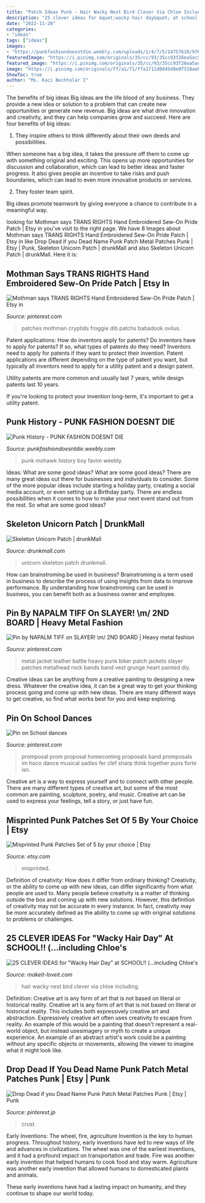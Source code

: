 ```yaml
---
title: "Patch Ideas Punk - Hair Wacky Nest Bird Clever Via Chloe Including"
description: "25 clever ideas for &quot;wacky hair day&quot; at school!! (...including chloe&#039;s"
date: "2022-11-28"
categories:
- "ideas"
tags: ["ideas"]
images:
- "https://punkfashiondoesntdie.weebly.com/uploads/1/4/7/5/14757610/9766019_orig.jpg"
featuredImage: "https://i.pinimg.com/originals/35/cc/93/35cc93f26ea5ac56fc4c274e975dd7e8.png"
featured_image: "https://i.pinimg.com/originals/35/cc/93/35cc93f26ea5ac56fc4c274e975dd7e8.png"
image: "https://i.pinimg.com/originals/ff/a1/71/ffa1711d0d45d8e8f318aeb4f708d996.jpg"
ShowToc: true
author: "Ms. Kaci Bechtelar I"
---
```



The benefits of big ideas
Big ideas are the life blood of any business. They provide a new idea or solution to a problem that can create new opportunities or generate new revenue. Big ideas are what drive innovation and creativity, and they can help companies grow and succeed. Here are four benefits of big ideas:
1. They inspire others to think differently about their own deeds and possibilities.

When someone has a big idea, it takes the pressure off them to come up with something original and exciting. This opens up more opportunities for discussion and collaboration, which can lead to better ideas and faster progress. It also gives people an incentive to take risks and push boundaries, which can lead to even more innovative products or services.

2. They foster team spirit.

Big ideas promote teamwork by giving everyone a chance to contribute in a meaningful way.

	

		
looking for Mothman says TRANS RIGHTS Hand Embroidered Sew-On Pride Patch | Etsy in you've visit to the right page. We have 8 Images about Mothman says TRANS RIGHTS Hand Embroidered Sew-On Pride Patch | Etsy in like Drop Dead if you Dead Name Punk Patch Metal Patches Punk | Etsy | Punk, Skeleton Unicorn Patch | drunkMall and also Skeleton Unicorn Patch | drunkMall. Here it is:
		
    
## Mothman Says TRANS RIGHTS Hand Embroidered Sew-On Pride Patch | Etsy In

<img loading=lazy src="https://i.pinimg.com/originals/ff/a1/71/ffa1711d0d45d8e8f318aeb4f708d996.jpg" onerror="this.onerror=null;this.src='https://tse2.mm.bing.net/th?id=OIP.x9BkOG4753U7_oM8Fr9digHaJ4&amp;pid=15.1';" alt="Mothman says TRANS RIGHTS Hand Embroidered Sew-On Pride Patch | Etsy in">

_Source: pinterest.com_

>patches mothman cryptids froggie dib patchs babadook ovilus. 

	

Patent applications: How do inventors apply for patents?
Do inventors have to apply for patents? If so, what types of patents do they need?
Inventors need to apply for patents if they want to protect their invention. Patent applications are different depending on the type of patent you want, but typically all inventors need to apply for a utility patent and a design patent. 

 Utility patents are more common and usually last 7 years, while design patents last 10 years. 

If you're looking to protect your invention long-term, it's important to get a utility patent.

    
## Punk History - PUNK FASHION DOESNT DIE

<img loading=lazy src="https://punkfashiondoesntdie.weebly.com/uploads/1/4/7/5/14757610/9766019_orig.jpg" onerror="this.onerror=null;this.src='https://tse1.mm.bing.net/th?id=OIP.fXkuPPqiPK36c3qUVOpQZAHaLO&amp;pid=15.1';" alt="Punk History - PUNK FASHION DOESNT DIE">

_Source: punkfashiondoesntdie.weebly.com_

>punk mohawk history boy favim weebly. 

	

Ideas: What are some good ideas?
What are some good ideas?
There are many great ideas out there for businesses and individuals to consider. Some of the more popular ideas include starting a holiday party, creating a social media account, or even setting up a Birthday party. There are endless possibilities when it comes to how to make your next event stand out from the rest. So what are some good ideas?

    
## Skeleton Unicorn Patch | DrunkMall

<img loading=lazy src="http://www.drunkmall.com/wp-content/uploads/2017/06/Skeleton-Unicorn-PatchFB.png" onerror="this.onerror=null;this.src='https://tse4.mm.bing.net/th?id=OIP.NvRZG0hMzaev_wG950yOZAHaD4&amp;pid=15.1';" alt="Skeleton Unicorn Patch | drunkMall">

_Source: drunkmall.com_

>unicorn skeleton patch drunkmall. 

	

How can brainstroming be used in business?
Brainstroming is a term used in business to describe the process of using insights from data to improve performance. By understanding how brainstroming can be used in business, you can benefit both as a business owner and employee.

    
## Pin By NAPALM TIFF On SLAYER! \m/ 2ND BOARD | Heavy Metal Fashion

<img loading=lazy src="https://i.pinimg.com/originals/07/37/76/0737766b42de7d477d6f5b18e522e6df.jpg" onerror="this.onerror=null;this.src='https://tse4.mm.bing.net/th?id=OIP.8HQ4CaumdCMkyMX40mlZiQHaKL&amp;pid=15.1';" alt="Pin by NAPALM TIFF on SLAYER! \m/ 2ND BOARD | Heavy metal fashion">

_Source: pinterest.com_

>metal jacket leather battle heavy punk biker patch jackets slayer patches metalhead rock bands band vest grunge heart painted diy. 

	

Creative ideas can be anything from a creative painting to designing a new dress. Whatever the creative idea, it can be a great way to get your thinking process going and come up with new ideas. There are many different ways to get creative, so find what works best for you and keep exploring.

    
## Pin On School Dances

<img loading=lazy src="https://i.pinimg.com/736x/af/25/32/af2532d9d260f2d522d9272e6a43b5e9--musical-promposal-ideas-promposal-music.jpg" onerror="this.onerror=null;this.src='https://tse1.mm.bing.net/th?id=OIP.Zk6jM0qsexI_flynfV_ZOwHaJ3&amp;pid=15.1';" alt="Pin on School dances">

_Source: pinterest.com_

>promposal prom proposal homecoming proposals band promposals im hoco dance musical sadies fer clef sharp think together puns forte isn. 

	

Creative art is a way to express yourself and to connect with other people. There are many different types of creative art, but some of the most common are painting, sculpture, poetry, and music. Creative art can be used to express your feelings, tell a story, or just have fun.

    
## Misprinted Punk Patches Set Of 5 By Your Choice | Etsy

<img loading=lazy src="https://i.etsystatic.com/23443366/r/il/da2224/2674397779/il_794xN.2674397779_rfm2.jpg" onerror="this.onerror=null;this.src='https://tse2.mm.bing.net/th?id=OIP.yA8T9Cj2_l_mmNN_WRWaoQHaHa&amp;pid=15.1';" alt="Misprinted Punk Patches Set of 5 by your choice | Etsy">

_Source: etsy.com_

>misprinted. 

	

Definition of creativity: How does it differ from ordinary thinking?
Creativity, or the ability to come up with new ideas, can differ significantly from what people are used to. Many people believe creativity is a matter of thinking outside the box and coming up with new solutions. However, this definition of creativity may not be accurate in every instance. In fact, creativity may be more accurately defined as the ability to come up with original solutions to problems or challenges.

    
## 25 CLEVER IDEAS For &quot;Wacky Hair Day&quot; At SCHOOL!! (...including Chloe&#039;s

<img loading=lazy src="https://s-media-cache-ak0.pinimg.com/originals/ce/2b/d7/ce2bd76857f986593b9a1ea25ddf3d30.jpg" onerror="this.onerror=null;this.src='https://tse1.mm.bing.net/th?id=OIP.XhJEeuPfvhky0mB5kUwOfQAAAA&amp;pid=15.1';" alt="25 CLEVER IDEAS for &quot;Wacky Hair Day&quot; at SCHOOL!! (...including Chloe&#039;s">

_Source: makeit-loveit.com_

>hair wacky nest bird clever via chloe including. 

	

Definition: Creative art is any form of art that is not based on literal or historical reality.
Creative art is any form of art that is not based on literal or historical reality. This includes both expressively creative art and abstraction. Expressively creative art often uses creativity to escape from reality. An example of this would be a painting that doesn't represent a real-world object, but instead usesimagery or myth to create a unique experience. An example of an abstract artist's work could be a painting without any specific objects or movements, allowing the viewer to imagine what it might look like.

    
## Drop Dead If You Dead Name Punk Patch Metal Patches Punk | Etsy | Punk

<img loading=lazy src="https://i.pinimg.com/originals/35/cc/93/35cc93f26ea5ac56fc4c274e975dd7e8.png" onerror="this.onerror=null;this.src='https://tse1.mm.bing.net/th?id=OIP.lSOl1IaoeCDWwgOqySPsYAHaHZ&amp;pid=15.1';" alt="Drop Dead if you Dead Name Punk Patch Metal Patches Punk | Etsy | Punk">

_Source: pinterest.jp_

>crust. 

	

Early Inventions: The wheel, fire, agriculture
Invention is the key to human progress. Throughout history, early inventions have led to new ways of life and advances in civilizations.
The wheel was one of the earliest inventions, and it had a profound impact on transportation and trade. Fire was another early invention that helped humans to cook food and stay warm. Agriculture was another early invention that allowed humans to domesticated plants and animals.

These early inventions have had a lasting impact on humanity, and they continue to shape our world today.

